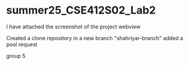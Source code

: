 # summer25_CSE412S02_Lab2

I have attached the screenshot of the project webview 

Created a clone repository in a new branch "shahriyar-branch"
added a pool request 

group 5
